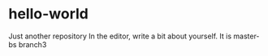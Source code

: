 # hello-world
Just another repository
In the editor, write a bit about yourself.
It is master-bs branch3
